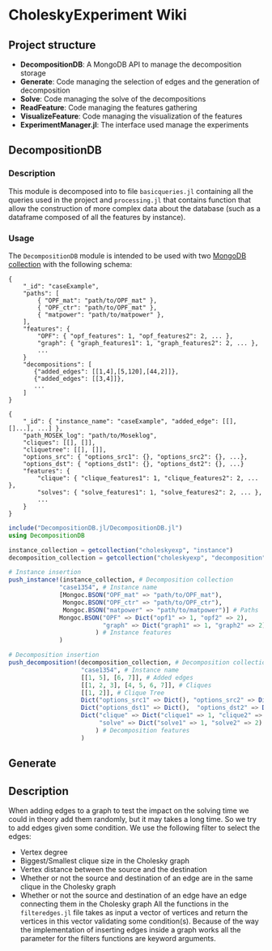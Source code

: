 # CholeskyExperiment Wiki

## Project structure

* **DecompositionDB**: A MongoDB API to manage the decomposition storage
* **Generate**: Code managing the selection of edges and the generation of decomposition
* **Solve**: Code managing the solve of the decompositions
* **ReadFeature**: Code managing the features gathering
* **VisualizeFeature**: Code managing the visualization of the features
* **ExperimentManager.jl**: The interface used manage the experiments

## DecompositionDB

### Description

This module is decomposed into to file `basicqueries.jl` containing all the queries used in the project and `processing.jl` that contains function that allow the construction of more complex data about the database (such as a dataframe composed of all the features by instance).

### Usage

The `DecompositionDB` module is intended to be used with two [MongoDB collection](https://docs.mongodb.com/manual/core/databases-and-collections/) with the following schema:

```BSON
{
    "_id": "caseExample",
    "paths": [
        { "OPF_mat": "path/to/OPF_mat" },
        { "OPF_ctr": "path/to/OPF_mat" },
        { "matpower": "path/to/matpower" },
    ],
    "features": {
        "OPF": { "opf_features": 1, "opf_features2": 2, ... },
        "graph": { "graph_features1": 1, "graph_features2": 2, ... },
        ...
    }
    "decompositions": [
       {"added_edges": [[1,4],[5,120],[44,2]]},
       {"added_edges": [[3,4]]},
       ...
    ]
}
```

```BSON
{
    "_id": { "instance_name": "caseExample", "added_edge": [[], []...], ...] },
    "path_MOSEK_log": "path/to/Moseklog",
    "cliques": [[], []],
    "cliquetree": [[], []],
    "options_src": { "options_src1": {}, "options_src2": {}, ...},
    "options_dst": { "options_dst1": {}, "options_dst2": {}, ...}
    "features": {
        "clique": { "clique_features1": 1, "clique_features2": 2, ... },
        "solves": { "solve_features1": 1, "solve_features2": 2, ... },
        ...
    }
}
```


```julia
include("DecompositionDB.jl/DecompositionDB.jl")
using DecompositionDB

instance_collection = getcollection("choleskyexp", "instance")
decomposition_collection = getcollection("choleskyexp", "decomposition")

# Instance insertion
push_instance!(instance_collection, # Decomposition collection
              "case1354", # Instance name
              [Mongoc.BSON("OPF_mat" => "path/to/OPF_mat"),
               Mongoc.BSON("OPF_ctr" => "path/to/OPF_ctr"),
               Mongoc.BSON("matpower" => "path/to/matpower")] # Paths
              Mongoc.BSON("OPF" => Dict("opf1" => 1, "opf2" => 2),
                          "graph" => Dict("graph1" => 1, "graph2" => 2)
                        ) # Instance features
              )

# Decomposition insertion
push_decomposition!(decomposition_collection, # Decomposition collection
                    "case1354", # Instance name
                    [[1, 5], [6, 7]], # Added edges
                    [[1, 2, 3], [4, 5, 6, 7]], # Cliques
                    [[1, 2]], # Clique Tree
                    Dict("options_src1" => Dict(), "options_src2" => Dict()) # Options src
                    Dict("options_dst1" => Dict(),  "options_dst2" => Dict()) # Options dst
                    Dict("clique" => Dict("clique1" => 1, "clique2" => 2),
                         "solve" => Dict("solve1" => 1, "solve2" => 2)
                        ) # Decomposition features
                    )
```


## Generate

## Description

When adding edges to a graph to test the impact on the solving time we could in theory add them randomly, but it may takes a long time. So we try to add edges given some condition. We use the following filter to select the edges:
* Vertex degree
* Biggest/Smallest clique size in the Cholesky graph
* Vertex distance between the source and the destination
* Whether or not the source and destination of an edge are in the same clique in the Cholesky graph
* Whether or not the source and destination of an edge have an edge connecting them in the Cholesky graph
All the functions in the `filteredges.jl` file takes as input a vector of vertices and return the vertices in this vector validating some condition(s). Because of the way the implementation of inserting edges inside a graph works all the parameter for the filters functions are keyword arguments.

## 
